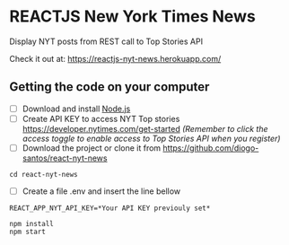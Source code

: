 # REACTJS New York Times News
Display NYT posts from REST call to Top Stories API

Check it out at: https://reactjs-nyt-news.herokuapp.com/

## Getting the code on your computer
- [ ] Download and install <a href="https://nodejs.org/en/download/" target="_blank">Node.js</a>
- [ ] Create API KEY to access NYT Top stories https://developer.nytimes.com/get-started *(Remember to click the access toggle to enable access to Top Stories API when you register)*
- [ ] Download the project or clone it from https://github.com/diogo-santos/react-nyt-news

```
cd react-nyt-news
```
- [ ] Create a file .env and insert the line bellow
```
REACT_APP_NYT_API_KEY=*Your API KEY previouly set*
```

```
npm install
npm start
```
